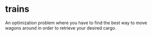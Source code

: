 # trains
An optimization problem where you have to find the best way to move wagons around in order to retrieve your desired cargo.
